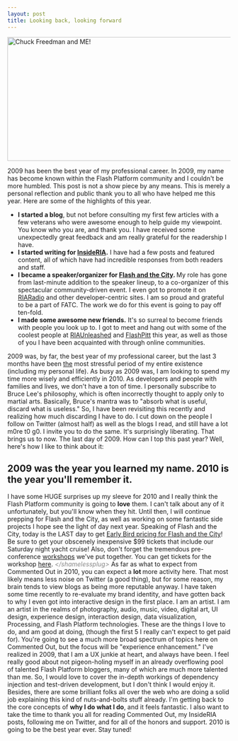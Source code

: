 ```yaml
---
layout: post
title: Looking back, looking forward
---
```


<p style="text-align: left;"><a href="http://kevinsuttle.com/wp-content/uploads/2009/12/MeAndChuck1.jpg"><img class="posterous_download_image" title="Chuck Freedman and ME!" src="http://kevinsuttle.com/wp-content/uploads/2009/12/MeAndChuck1.jpg" alt="Chuck Freedman and ME!" width="515" height="280" /></a></p>
<p>2009 has been the best year of my professional career. In 2009, my name has become known within the Flash Platform community and I couldn't be more humbled. This post is not a show piece by any means. This is merely a personal reflection and public thank you to all who have helped me this year.<!--more--> Here are some of the highlights of this year.</p>
<ul>
<li> <strong>I started a blog</strong>, but not before consulting my first few articles with a few veterans who were awesome enough to help guide my viewpoint. You know who you are, and thank you. I have received some unexpectedly great feedback and am really grateful for the readership I have.</li>
<li> <strong>I started writing for <a title="O'Reilly Authors - Kevin Suttle" href="http://www.oreillynet.com/pub/au/3781">InsideRIA</a>.</strong> I have had a few posts and featured content, all of which have had incredible responses from both readers and staff.</li>
<li> <strong>I became a speaker/organizer for <a title="Flash and the City - Blog" href="http://blog.flashandthecity.com/">Flash and the City</a>. </strong>My role has gone from last-minute addition to the speaker lineup, to a co-organizer of this spectacular community-driven event. I even got to promote it on <a title="InsideRIA RIA Radio - Episode 3" href="http://www.insideria.com/2009/12/ria-radio-episode-3---jonathan.html">RIARadio</a> and other developer-centric sites. I am so proud and grateful to be a part of FATC. The work we do for this event is going to pay off ten-fold.</li>
<li> <strong>I made some awesome new friends.</strong> It's so surreal to become friends with people you look up to. I got to meet and hang out with some of the coolest people at <a title="RiA Unleashed" href="http://www.riaunleashed.com/">RIAUnleashed</a> and <a title="FlashPitt" href="http://flashpitt.com">FlashPitt</a> this year, as well as those of you I have been acquainted with through online communities.</li>
</ul>
<p>2009 was, by far, the best year of my professional career, but the last 3 months have been <span style="text-decoration: underline;">the</span> most stressful period of my entire existence (including my personal life). As busy as 2009 was, I am looking to spend my time more wisely and efficiently in 2010. As developers and people with families and lives, we don't have a ton of time. I personally subscribe to Bruce Lee's philosophy, which is often incorrectly thought to apply only to martial arts. Basically, Bruce's mantra was to "absorb what is useful, discard what is useless." So, I have been revisiting this recently and realizing how much discarding I have to do. I cut down on the people I follow on Twitter (almost half) as well as the blogs I read, and still have a lot m0re t0 g0. I invite you to do the same. It's surprisingly liberating.  That brings us to now. The last day of 2009. How can I top this past year? Well, here's how I like to think about it:</p>
<h2>2009 was the year you learned my name. 2010 is the year you'll remember it.</h2>
<p>I have some HUGE surprises up my sleeve for 2010 and I really think the Flash Platform community is going to <strong>love</strong> them. I can't talk about any of it unfortunately, but you'll know when they hit. Until then, I will continue prepping for Flash and the City, as well as working on some fantastic side projects I hope see the light of day next year. Speaking of Flash and the City, today is the LAST day to get <a title="Flash and the City - Early Bird Tickets" href="http://www.eventbrite.com/event/446410225">Early Bird pricing for Flash and the City</a>! Be sure to get your obscenely inexpensive $99 tickets that include our Saturday night yacht cruise! Also, don't forget the tremendous pre-conference <a title="Flash and the City - Workshop Schedule" href="http://blog.flashandthecity.com/tag/workshop/">workshops</a> we've put together. You can get tickets for the workshop <a title="Flash and the City - Workshop Tickets" href="http://flashandthecityworkshops.eventbrite.com/">here</a>. <span style="color: #888888;"><em>&lt;/shamelessplug&gt;</em></span> As far as what to expect from Commented Out in 2010, you can expect a <strong>lot </strong>more activity here. That most likely means less noise on Twitter (a good thing), but for some reason, my brain tends to view blogs as being more reputable anyway. I have taken some time recently to re-evaluate my brand identity, and have gotten back to why I even got into interactive design in the first place. I am an artist. I am an artist in the realms of photography, audio, music, video, digital art, UI design, experience design, interaction design, data visualization, Processing, and Flash Platform technologies. These are the things I love to do, and am good at doing, (though the first 5 I really can't expect to get paid for). You're going to see a much more broad spectrum of topics here on Commented Out, but the focus will be "experience enhancement." I've realized in 2009, that I am a UX junkie at heart, and always have been. I feel really good about not pigeon-holing myself in an already overflowing pool of talented Flash Platform bloggers, many of which are much more talented than me. So, I would love to cover the in-depth workings of dependency injection and test-driven development, but I don't think I would enjoy it. Besides, there are some brilliant folks all over the web who are doing a solid job explaining this kind of nuts-and-bolts stuff already. I'm getting back to the core concepts of <strong>why I do what I do</strong>, and it feels fantastic.  I also want to take the time to thank you all for reading Commented Out, my InsideRIA posts, following me on Twitter, and for all of the honors and support. 2010 is going to be the best year ever. Stay tuned!</p>